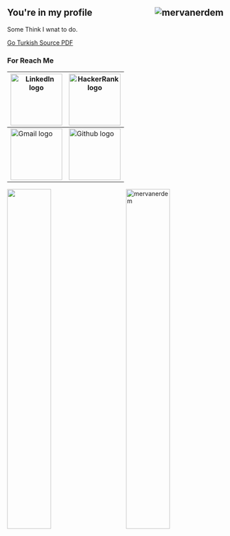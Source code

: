 ## You're in my profile <img align="right" src= "https://visitor-badge.laobi.icu/badge?page_id=mervanerdem.mervanerdem" alt="mervanerdem" /> 

Some Think I wnat to do.

[Go Turkish Source PDF](https://github.com/mervanerdem/mervanerdem/blob/main/go-programlama-dili.pdf)

### For Reach Me

|[<a title="LinkedIn," href="https://tr.linkedin.com/in/mervanerdem"><img width="120" alt="LinkedIn logo" src="https://img.shields.io/badge/LinkedIn-0077B5?style=for-the-badge&logo=linkedin&logoColor=white"></a>](https://tr.linkedin.com/in/mervanerdem) |[<a title="HackerRank" href="https://www.hackerrank.com/mervanerdem"><img width="120" alt="HackerRank logo" src="https://i0.wp.com/gradsingames.com/wp-content/uploads/2016/05/856771_668224053197841_1943699009_o.png"></a>](https://www.hackerrank.com/mervanerdem)| 
|-----|-----|    
|[<a title="Gmail" href="mailto:mrvnerdem@gmail.com"><img width="120" alt="Gmail logo" src="https://upload.wikimedia.org/wikipedia/commons/0/0a/Gmail_logo.png"></a>](mailto:mrvnerdem@gmail.com)|[<a title="Github" href="https://github.com/mervanerdem"><img width="120" alt="Github logo" src="https://img.shields.io/badge/GitHub-100000?style=for-the-badge&logo=github&logoColor=white"></a>](https://github.com/mervanerdem) |

<img align="left" src="https://github-readme-stats.vercel.app/api?username=mervanerdem&theme=blue-green" width="45%"/>
 <img align="right" src="https://github-readme-stats.vercel.app/api/top-langs?username=mervanerdem&show_icons=true&theme=dracula&locale=en&layout=compact" alt="mervanerdem" width="45%"/> 

